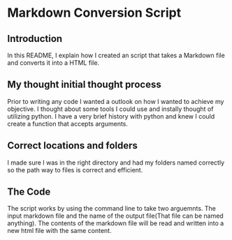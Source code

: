 # Markdown Conversion Script

## Introduction

In this README, I explain how I created an script that takes a Markdown file and converts it into a HTML file.

## My thought initial thought process

Prior to writing any code I wanted a outlook on how I wanted to achieve my objective. I thought about some tools I could use and instally thought of utilizing python. I have a very brief history with python and knew I could create a function that accepts arguments.

## Correct locations and folders

I made sure I was in the right directory and had my folders named correctly so the path way to files is correct and efficient.

## The Code

The script works by using the command line to take two arguemnts. The input markdown file and the name of the output file(That file can be named anything). The contents of the markdown file will be read and written into a new html file with the same content.
